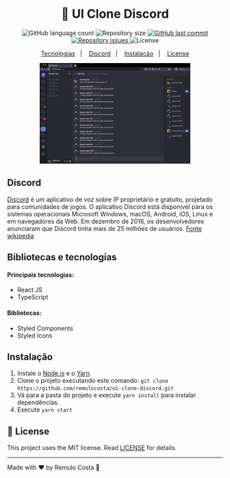 <h1 align="center">
 🚀 UI Clone Discord
</h1>

<p align="center">
  <img alt="GitHub language count" src="https://img.shields.io/github/languages/count/remulocosta/ui-clone-discord">

  <img alt="Repository size" src="https://img.shields.io/github/repo-size/remulocosta/ui-clone-discord">

  <a href="https://github.com/remulocosta/ui-clone-discord/commits/master">
    <img alt="GitHub last commit" src="https://img.shields.io/github/last-commit/remulocosta/ui-clone-discord">
  </a>

  <a href="https://github.com/remulocosta/ui-clone-discord/issues">
    <img alt="Repository issues" src="https://img.shields.io/github/issues/remulocosta/ui-clone-discord">
  </a>

  <img alt="License" src="https://img.shields.io/badge/license-MIT-brightgreen">
</p>

<p align="center">
  <a href="#bibliotecas-e-tecnologias">Tecnologias</a>&nbsp;&nbsp;&nbsp;|&nbsp;&nbsp;&nbsp;
  <a href="#discord">Discord</a>&nbsp;&nbsp;&nbsp;|&nbsp;&nbsp;&nbsp;
  <a href="#instala">Instalação</a>&nbsp;&nbsp;&nbsp;|&nbsp;&nbsp;&nbsp;
  <a href="#memo-license">License</a>
</p>


<p align="center">
  <img alt="Frontend" src=".github/ui-clone-discord-desktop.gif" width="70%">
</p>

## Discord

[Discord](https://discord.com/) é um aplicativo de voz sobre IP proprietário e gratuito, projetado para comunidades de jogos. O aplicativo Discord está disponível para os sistemas operacionais Microsoft Windows, macOS, Android, iOS, Linux e em navegadores da Web. Em dezembro de 2016, os desenvolvedores anunciaram que Discord tinha mais de 25 milhões de usuários. [Fonte wikipedia](https://pt.wikipedia.org/wiki/Discord)

## Bibliotecas e tecnologias

#### Principais tecnologias:

- React JS
- TypeScript

#### Bibliotecas:

- Styled Components
- Styled Icons

## Instalação

1. Instale o [Node.js](https://nodejs.org/en/) e o [Yarn](https://yarnpkg.com/).
1. Clone o projeto executando este comando: `git clone https://github.com/remulocosta/ui-clone-discord.git`
1. Vá para a pasta do projeto e execute `yarn install` para instalar dependências.
1. Execute `yarn start`

## :memo: License

This project uses the MIT license. Read [LICENSE](LICENSE.md) for details.

---

Made with ♥ by Remulo Costa :wave:
